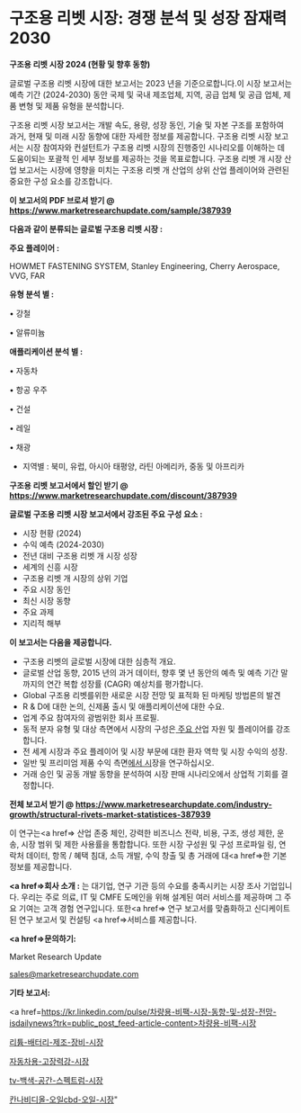 # 구조용 리벳 시장: 경쟁 분석 및 성장 잠재력 2030

<strong>구조용 리벳 시장 2024 (현황 및 향후 동향)</strong>

글로벌 구조용 리벳 시장에 대한 보고서는 2023 년을 기준으로합니다.이 시장 보고서는 예측 기간 (2024-2030) 동안 국제 및 국내 제조업체, 지역, 공급 업체 및 공급 업체, 제품 변형 및 제품 유형을 분석합니다.

구조용 리벳 시장 보고서는 개발 속도, 용량, 성장 동인, 기술 및 자본 구조를 포함하여 과거, 현재 및 미래 시장 동향에 대한 자세한 정보를 제공합니다. 구조용 리벳 시장 보고서는 시장 참여자와 컨설턴트가 구조용 리벳 시장의 진행중인 시나리오를 이해하는 데 도움이되는 포괄적 인 세부 정보를 제공하는 것을 목표로합니다. 구조용 리벳 개 시장 산업 보고서는 시장에 영향을 미치는 구조용 리벳 개 산업의 상위 산업 플레이어와 관련된 중요한 구성 요소를 강조합니다.



<strong>이 보고서의 PDF 브로셔 받기 @ <a href=https://www.marketresearchupdate.com/sample/387939>https://www.marketresearchupdate.com/sample/387939</a></strong>



<strong>다음과 같이 분류되는 글로벌 구조용 리벳 시장 :</strong>



<strong>주요 플레이어 :</strong>

HOWMET FASTENING SYSTEM, Stanley Engineering, Cherry Aerospace, VVG, FAR



<strong>유형 분석 별 :</strong>

• 강철

• 알류미늄



<strong>애플리케이션 분석 별 :</strong>

• 자동차

• 항공 우주

• 건설

• 레일

• 채광

<ul>
  <li>지역별 : 북미, 유럽, 아시아 태평양, 라틴 아메리카, 중동 및 아프리카</li>
</ul>


<strong>구조용 리벳 보고서에서 할인 받기 @ <a href=https://www.marketresearchupdate.com/discount/387939>https://www.marketresearchupdate.com/discount/387939</a></strong>



<strong>글로벌 구조용 리벳 시장 보고서에서 강조된 주요 구성 요소 :</strong>
<ul>
  <li>시장 현황 (2024)</li>
  <li>수익 예측 (2024-2030)</li>
  <li>전년 대비 구조용 리벳 개 시장 성장</li>
  <li>세계의 신흥 시장</li>
  <li>구조용 리벳 개 시장의 상위 기업</li>
  <li>주요 시장 동인</li>
  <li>최신 시장 동향</li>
  <li>주요 과제</li>
  <li>지리적 해부</li>
</ul>


<strong>이 보고서는 다음을 제공합니다.</strong>
<ul>
  <li>구조용 리벳의 글로벌 시장에 대한 심층적 개요.</li>
  <li>글로벌 산업 동향, 2015 년의 과거 데이터, 향후 몇 년 동안의 예측 및 예측 기간 말까지의 연간 복합 성장률 (CAGR) 예상치를 평가합니다.</li>
  <li>Global 구조용 리벳를위한 새로운 시장 전망 및 표적화 된 마케팅 방법론의 발견</li>
  <li>R &amp; D에 대한 논의, 신제품 출시 및 애플리케이션에 대한 수요.</li>
  <li>업계 주요 참여자의 광범위한 회사 프로필.</li>
  <li>동적 분자 유형 및 대상 측면에서 시장의 구성은<a href=> 주요 산</a>업 자원 및 플레이어를 강조합니다.</li>
  <li>전 세계 시장과 주요 플레이어 및 시장 부문에 대한 환자 역학 및 시장 수익의 성장.</li>
  <li>일반 및 프리미엄 제품 수익 측면<a href=>에서 시</a>장을 연구하십시오.</li>
  <li>거래 승인 및 공동 개발 동향을 분석하여 시장 판매 시나리오에서 상업적 기회를 결정합니다.</li>
</ul>



<strong>전체 보고서 받기 @ <a href=https://www.marketresearchupdate.com/industry-growth/structural-rivets-market-statistices-387939>https://www.marketresearchupdate.com/industry-growth/structural-rivets-market-statistices-387939</a></strong>

이 연구는<a href=> 산업 존중</a> 체인, 강력한 비즈니스 전략, 비용, 구조, 생성 제한, 운송, 시장 범위 및 제한 사용률을 통합합니다. 또한 시장 구성원 및 구성 프로파일 링, 연락처 데이터, 항목 / 혜택 침대, 소득 개발, 수익 창출 및 총 거래에 대<a href=>한 기본 </a>정보를 제공합니다.



<strong><a href=>회사 소</a>개 :</strong>
는 대기업, 연구 기관 등의 수요를 충족시키는 시장 조사 기업입니다. 우리는 주로 의료, IT 및 CMFE 도메인을 위해 설계된 여러 서비스를 제공하며 그 주요 기여는 고객 경험 연구입니다. 또한<a href=> 연구 보</a>고서를 맞춤화하고 신디케이트 된 연구 보고서 및 컨설팅 <a href=>서비스</a>를 제공합니다.



<strong><a href=>문의하기:</a></strong>

Market Research Update

sales@marketresearchupdate.com



<strong>기타 보고서:</strong>

<a href=https://kr.linkedin.com/pulse/차량용-비팩-시장-동향-및-성장-전망-isdailynews?trk=public_post_feed-article-content>차량용-비팩-시장</a>

<a href=https://www.linkedin.com/pulse/리튬-배터리-제조-장비-시장-현재-및-미래-성장-2029-market-matrix-musings-analysis/>리튬-배터리-제조-장비-시장</a>

<a href=https://www.linkedin.com/pulse/자동차용-고장력강-시장-현재-및-미래-성장-2029-analytics-avenue-adventures-24-ana-hrvxf/>자동차용-고장력강-시장</a>

<a href=https://www.linkedin.com/pulse/tv-백색-공간-스펙트럼-시장-세분화-연구-및-목표-고객2029년-k95yf/>tv-백색-공간-스펙트럼-시장</a>

<a href=https://www.linkedin.com/pulse/칸나비디올-오일cbd-오일-시장-규모-및-성장-2023-trend-tracking-tips-360-analysis-15sgf/>칸나비디올-오일cbd-오일-시장</a>"
